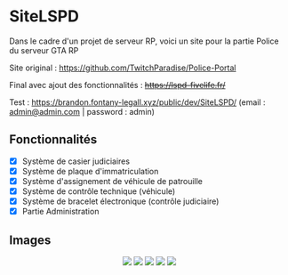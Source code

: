 # SiteLSPD
Dans le cadre d'un projet de serveur RP, voici un site pour la partie Police du serveur GTA RP

Site original : https://github.com/TwitchParadise/Police-Portal

Final avec ajout des fonctionnalités : ~~https://lspd-fivelife.fr/~~

Test : https://brandon.fontany-legall.xyz/public/dev/SiteLSPD/ (email : admin@admin.com | password : admin)

## Fonctionnalités
 - [x] Système de casier judiciaires
 - [x] Système de plaque d'immatriculation
 - [x] Système d'assignement de véhicule de patrouille
 - [x] Système de contrôle technique (véhicule)
 - [x] Système de bracelet électronique (contrôle judiciaire) 
 - [x] Partie Administration

## Images
<p align="center">
  <img src="https://brandon.fontany-legall.xyz/public/images/sites/lspd/lspd.png">
  <img src="https://brandon.fontany-legall.xyz/public/images/sites/lspd/main.png">
  <img src="https://brandon.fontany-legall.xyz/public/images/sites/lspd/bracelet.png">
  <img src="https://brandon.fontany-legall.xyz/public/images/sites/lspd/plaque.png">
  <img src="https://brandon.fontany-legall.xyz/public/images/sites/lspd/vehicules.png">
</p>

